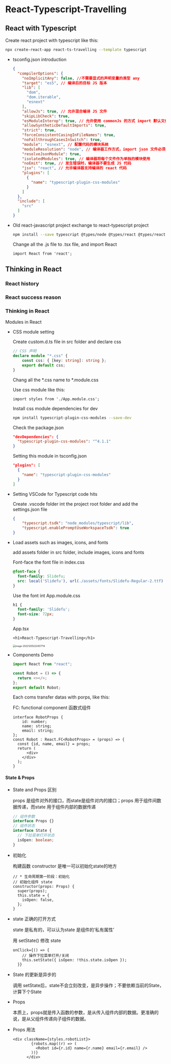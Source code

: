 # React-Typescript-Travelling

## React with Typescript

Create react project with typescript like this:

```bash
npx create-react-app react-ts-travelling --template typescript
```

- tsconfig.json introduction

  ```json
  {
    "compilerOptions": {
      "noImplicitAny": false, //不需要显式的声明变量的类型 any
      "target": "es5", // 编译后的目标 JS 版本
      "lib": [
        "dom",
        "dom.iterable",
        "esnext"
      ],
      "allowJs": true, // 允许混合编译 JS 文件
      "skipLibCheck": true,
      "esModuleInterop": true, // 允许使用 commonJs 的方式 import 默认文件
      "allowSyntheticDefaultImports": true,
      "strict": true,
      "forceConsistentCasingInFileNames": true,
      "noFallthroughCasesInSwitch": true,
      "module": "esnext", // 配置代码的模块系统
      "moduleResolution": "node", // 编译器工作方式，import json 文件必须打开下面2项
      "resolveJsonModule": true,
      "isolatedModules": true, // 编译器将每个文件作为单独的模块使用
      "noEmit": true, // 发生错误时，编译器不要生成 JS 代码
      "jsx": "react", // 允许编译器支持编译的 react 代码
      "plugins": [
        {
          "name": "typescript-plugin-css-modules"
        }
      ]
    },
    "include": [
      "src"
    ]
  }
  ```

- Old react-javascript project exchange to react-typescript project

  ```bash
  npm install --save typescript @types/node @types/react @types/react-dom @types/jest
  ```

  Change all the .js file to .tsx file, and import React 

  ```tsx
  import React from 'react';
  ```



## Thinking in React

### React history



### React success reason



### Thinking in React

Modules in React

- CSS module setting

  Create custom.d.ts file in src folder and declare css

  ```typescript
  // CSS 声明    
  declare module "*.css" {
      const css: { [key: string]: string };
      export default css;
  }
  ```

  Chang all the *.css name to *.module.css

  Use css module like this:

  ```tsx
  import styles from './App.module.css';
  ```

  Install css module dependencies for dev

  ```bash
  npm install typescript-plugin-css-modules --save-dev
  ```

  Check the package.json

  ```json
  "devDependencies": {
    "typescript-plugin-css-modules": "^4.1.1"
  }
  ```

  Setting this module in tsconfig.json

  ```json
  "plugins": [
    {
      "name": "typescript-plugin-css-modules"
    }
  ]
  ```

- Setting VSCode for Typescript code hits

  Create .vscode folder int the project root folder and add the settings.json file

  ```json
  {
      "typescript.tsdk": "node_modules/typescript/lib",
      "typescript.enablePromptUseWorkspaceTsdk": true
  }
  ```

- Load assets such as images, icons, and fonts

  add assets folder in src folder, include images, icons and fonts

  Font-face the font file in index.css

  ```css
  @font-face {
    font-family: Slidefu;
    src: local('Slidefu'), url(./assets/fonts/Slidefu-Regular-2.ttf) format('truetype');
  }
  ```

  Use the font int App.module.css

  ```css
  h1 {
    font-family: 'Slidefu';
    font-size: 72px;
  }
  ```

  App.tsx

  ```tsx
  <h1>React-Typescript-Travelling</h1>
  ```

  <img src="https://markdown-res.oss-cn-hangzhou.aliyuncs.com/mdImgs/2022/12/05/20221205222500.png" alt="image-20221205222457714" style="zoom:50%;" />




- Components Demo

  ```typescript
  import React from "react";
  
  const Robot = () => {
    return <></>;
  };
  export default Robot;
  ```

  Each coms transfer datas with porps, like this:

  FC: functional component 函数式组件

  ```tsx
  interface RobotProps {
      id: number;
      name: string;
      email: string;
  };
  const Robot : React.FC<RobotProps> = (props) => {
    const {id, name, email} = props;
    return (
    	<div>
      </div>
    );
  }
  ```

  
#### State & Props

- State and Props 区别

  props 是组件对外的接口，而state是组件对内的接口；props 用于组件间数据传递，而state 用于组件内部的数据传递

  ```typescript
  // 组件参数
  interface Props {}
  // 组件状态
  interface State {
    // 下拉菜单打开状态
    isOpen: boolean;
  }
  ```

  

- 初始化

  构建函数 constructor 是唯一可以初始化state的地方

  ```tsx
  // * 生命周期第一阶段：初始化
  // 初始化组件 state
  constructor(props: Props) {
    super(props);
    this.state = {
      isOpen: false,
    };
  }
  ```

  

- state 正确的打开方式

  state 是私有的，可以认为state 是组件的‘私有属性’

  用 setState() 修改 state

  ```tsx
  onClick={() => {
      // 操作下拉菜单打开/关闭
      this.setState({ isOpen: !this.state.isOpen });
    }}
  ```

  
  
- State 的更新是异步的

  调用 setState后，state不会立刻改变，是异步操作；不要依赖当前的State，计算下个State

- Props

  本质上，props就是传入函数的参数，是从传入组件内部的数据。更准确的说，是从父组件传递向子组件的数据。  

- Props 用法

  ```tsx
  <div className={styles.robotList}>
          {robots.map((r) => (
            <Robot id={r.id} name={r.name} email={r.email} />
          ))}
        </div>
  ```

  

  
